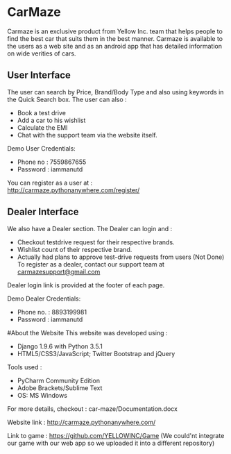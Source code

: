 # CarMaze

Carmaze is an exclusive product from Yellow Inc. team that helps people to find the best car that suits them in the best manner. Carmaze is available to the users as a web site and as an android app that has detailed information on wide verities of cars. 

## User Interface

The user can search by Price, Brand/Body Type and also using keywords in the Quick Search box.
The user can also :
  - Book a test drive
  - Add a car to his wishlist
  - Calculate the EMI
  - Chat with the support team via the website itself.

Demo User Credentials:
 - Phone no : 7559867655
 - Password : iammanutd
  
You can register as a user at : http://carmaze.pythonanywhere.com/register/

## Dealer Interface
We also have a Dealer section.
The Dealer can login and :
  - Checkout testdrive request for their respective brands.
  - Wishlist count of their respective brand.
  - Actually had plans to approve test-drive requests from users (Not Done)
To register as a dealer, contact our support team at carmazesupport@gmail.com

Dealer login link is provided at the footer of each page.

Demo Dealer Credentials:
 - Phone no. : 8893199981
 - Password : iammanutd

#About the Website
This website was developed using :
  - Django 1.9.6 with Python 3.5.1
  - HTML5/CSS3/JavaScript; Twitter Bootstrap and jQuery

Tools used :
  - PyCharm Community Edition
  - Adobe Brackets/Sublime Text
  - OS: MS Windows

For more details, checkout : car-maze/Documentation.docx

Website link : http://carmaze.pythonanywhere.com/

Link to game : https://github.com/YELLOWINC/Game (We could'nt integrate our game with our web app so we uploaded it into a different repository)

